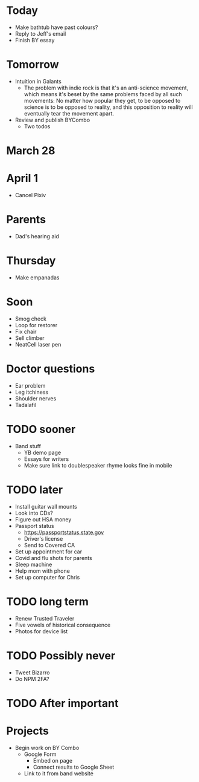 # Today
* Make bathtub have past colours?
* Reply to Jeff's email
* Finish BY essay

# Tomorrow
* Intuition in Galants
    * The problem with indie rock is that it's an anti-science movement, which means it's beset by the same problems faced by all such movements: No matter how popular they get, to be opposed to science is to be opposed to reality, and this opposition to reality will eventually tear the movement apart.
* Review and publish BYCombo
    * Two todos

# March 28
# April 1
* Cancel Pixiv

# Parents
* Dad's hearing aid

# Thursday
* Make empanadas

# Soon
* Smog check
* Loop for restorer
* Fix chair
* Sell climber
* NeatCell laser pen

# Doctor questions
* Ear problem
* Leg itchiness
* Shoulder nerves
* Tadalafil

# TODO sooner
* Band stuff
    * YB demo page
    * Essays for writers
    * Make sure link to doublespeaker rhyme looks fine in mobile

# TODO later
* Install guitar wall mounts
* Look into CDs?
* Figure out HSA money
* Passport status
    * https://passportstatus.state.gov
    * Driver's license
    * Send to Covered CA
* Set up appointment for car
* Covid and flu shots for parents
* Sleep machine
* Help mom with phone
* Set up computer for Chris

# TODO long term
* Renew Trusted Traveler
* Five vowels of historical consequence
* Photos for device list

# TODO Possibly never
* Tweet Bizarro
* Do NPM 2FA?

# TODO After important
<!-- * Didi past ending
    * Make sketch to scan
        * Photo scrapbook
    * Implement -->
<!-- * My 100,000th Dream
    * Create Illustrator file
    * Add dream final presence
    * Design and draw dream final -->

# Projects
* Begin work on BY Combo
    * Google Form
        * Embed on page
        * Connect results to Google Sheet
    * Link to it from band website
